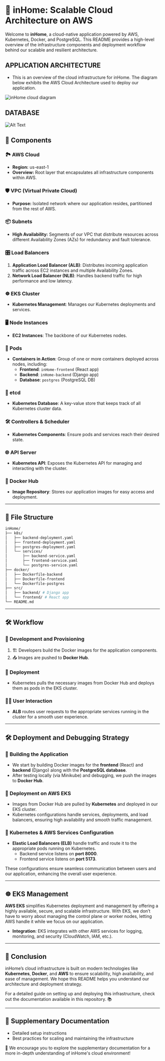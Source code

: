 # 🏡 inHome: Scalable Cloud Architecture on AWS

Welcome to **inHome**, a cloud-native application powered by AWS, Kubernetes, Docker, and PostgreSQL. This README provides a high-level overview of the infrastructure components and deployment workflow behind our scalable and resilient architecture.

## APPLICATION ARCHITECTURE

- This is an overview of the cloud infrastructure for inHome. The diagram below exhibits the AWS Cloud Architecture used to deploy our application.

![inHome cloud diagram](diagram.png)

## DATABASE  
![Alt Text](./backend/db/inHome_SQL.png)

## 🚀 Components

### 🏞 AWS Cloud
- **Region:** us-east-1
- **Overview:** Root layer that encapsulates all infrastructure components within AWS.

### 🛡 VPC (Virtual Private Cloud)
- **Purpose:** Isolated network where our application resides, partitioned from the rest of AWS.

### 📦 Subnets
- **High Availability:** Segments of our VPC that distribute resources across different Availability Zones (AZs) for redundancy and fault tolerance.

### 🎛 Load Balancers
1. **Application Load Balancer (ALB)**: Distributes incoming application traffic across EC2 instances and multiple Availability Zones.
2. **Network Load Balancer (NLB)**: Handles backend traffic for high performance and low latency.

### ☸️ EKS Cluster
- **Kubernetes Management**: Manages our Kubernetes deployments and services.

### 🖥 Node Instances
- **EC2 Instances**: The backbone of our Kubernetes nodes.

### 🐳 Pods
- **Containers in Action**: Group of one or more containers deployed across nodes, including:
  - **Frontend**: `inHome-frontend` (React app)
  - **Backend**: `inHome-backend` (Django app)
  - **Database**: `postgres` (PostgreSQL DB)

### 📒 etcd
- **Kubernetes Database**: A key-value store that keeps track of all Kubernetes cluster data.

### 🛠 Controllers & Scheduler
- **Kubernetes Components**: Ensure pods and services reach their desired state.

### 🌐 API Server
- **Kubernetes API**: Exposes the Kubernetes API for managing and interacting with the cluster.

### 🐋 Docker Hub
- **Image Repository**: Stores our application images for easy access and deployment.

---

## 📁 File Structure

```bash
inHome/
├── k8s/
│   ├── backend-deployment.yaml
│   ├── frontend-deployment.yaml
│   ├── postgres-deployment.yaml
│   └── services/
│       ├── backend-service.yaml
│       ├── frontend-service.yaml
│       └── postgres-service.yaml
├── docker/
│   ├── Dockerfile-backend
│   ├── Dockerfile-frontend
│   └── Dockerfile-postgres
├── src/
│   ├── backend/ # Django app
│   └── frontend/ # React app
└── README.md
```
---

## 🛠 Workflow

### 🛑 **Development and Provisioning**
1. 🏗 Developers build the Docker images for the application components.
2. 📤 Images are pushed to **Docker Hub**.

### 🚀 **Deployment**
- Kubernetes pulls the necessary images from Docker Hub and deploys them as pods in the EKS cluster.

### 👩‍💻 **User Interaction**
- **ALB** routes user requests to the appropriate services running in the cluster for a smooth user experience.

---

## 🛠 Deployment and Debugging Strategy

### 🎨 **Building the Application**
- We start by building Docker images for the **frontend** (React) and **backend** (Django) along with the **PostgreSQL database**.
- After testing locally (via Minikube) and debugging, we push the images to **Docker Hub**.

### 🚀 **Deployment on AWS EKS**
- Images from Docker Hub are pulled by **Kubernetes** and deployed in our EKS cluster.
- Kubernetes configurations handle services, deployments, and load balancers, ensuring high availability and smooth traffic management.

### 📡 **Kubernetes & AWS Services Configuration**
- **Elastic Load Balancers (ELB)** handle traffic and route it to the appropriate pods running on Kubernetes.
  - Backend service listens on **port 8000**.
  - Frontend service listens on **port 5173**.
  
These configurations ensure seamless communication between users and our application, enhancing the overall user experience.

---

## ☸️ EKS Management

**AWS EKS** simplifies Kubernetes deployment and management by offering a highly available, secure, and scalable infrastructure. With EKS, we don’t have to worry about managing the control plane or worker nodes, letting AWS handle it while we focus on our application.

- **Integration**: EKS integrates with other AWS services for logging, monitoring, and security (CloudWatch, IAM, etc.).
  
---

## 🎯 Conclusion

inHome’s cloud infrastructure is built on modern technologies like **Kubernetes**, **Docker**, and **AWS** to ensure scalability, high availability, and ease of management. We hope this README helps you understand our architecture and deployment strategy.

For a detailed guide on setting up and deploying this infrastructure, check out the documentation available in this repository. 📚

---

## 📁 Supplementary Documentation
- Detailed setup instructions
- Best practices for scaling and maintaining the infrastructure

📌 We encourage you to explore the supplementary documentation for a more in-depth understanding of inHome's cloud environment!
